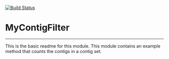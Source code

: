 [![Build Status](https://travis-ci.org/lalit/MyContigFilter.svg?branch=master)](https://travis-ci.org/lalit/MyContigFilter)

# MyContigFilter
---

This is the basic readme for this module. This module contains an example method that counts the contigs in a contig set.